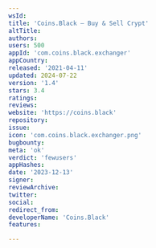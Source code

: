 ```yaml
---
wsId: 
title: 'Coins.Black — Buy & Sell Crypt'
altTitle: 
authors: 
users: 500
appId: 'com.coins.black.exchanger'
appCountry: 
released: '2021-04-11'
updated: 2024-07-22
version: '1.4'
stars: 3.4
ratings: 
reviews: 
website: 'https://coins.black'
repository: 
issue: 
icon: 'com.coins.black.exchanger.png'
bugbounty: 
meta: 'ok'
verdict: 'fewusers'
appHashes: 
date: '2023-12-13'
signer: 
reviewArchive: 
twitter: 
social: 
redirect_from: 
developerName: 'Coins.Black'
features: 

---
```


